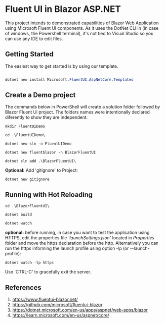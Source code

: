 # Fluent UI in Blazor ASP.NET

This project intends to demonstrated capabilities of Blazor Web Application using Microsoft Fluent UI components.
As it uses the DotNet CLI in (in case of windows, the Powershell terminal), it's not tied to Visual Studio so you can use any IDE to edit files.

## Getting Started

The easiest way to get started is by using our template.

```powershell

dotnet new install Microsoft.FluentUI.AspNetCore.Templates

```

## Create a Demo project

The commands below in PowerShell will create a solution folder  followed by Blazor Fluent UI project. The folders names were intentionally declared diferently to show they are independent.

```
mkdir FluentUIDemo

cd .\FluentUIDemo\

dotnet new sln -n FluentUIDemo

dotnet new fluentblazor -n BlazorFluentUI

dotnet sln add .\BlazorFluentUI\
```

__Optional:__ Add 'gitignore' to Project:

```
dotnet new gitignore
```

## Running with Hot Reloading

```
cd .\BlazorFluentUI\

dotnet build

dotnet watch
```

__optional:__ before running, in case you want to test the application using HTTPS, edit the properties file *'launchSettings.json'* located in *Properties* folder and move the https declaration before the http. Alternatively you can run the https informing the launch profile using option -lp (or --launch-profile):

```
dotnet watch -lp https
```
Use 'CTRL-C' to gracefully exit the server.

## References

1. https://www.fluentui-blazor.net/
2. https://github.com/microsoft/fluentui-blazor
3. https://dotnet.microsoft.com/en-us/apps/aspnet/web-apps/blazor
4. https://learn.microsoft.com/en-us/aspnet/core/
